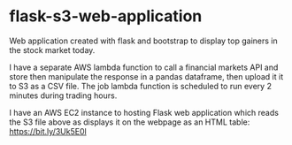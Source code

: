 # flask-s3-web-application

Web application created with flask and bootstrap to display top gainers in the stock market today.

I have a separate AWS lambda function to call a financial markets API and store then manipulate the response in a pandas dataframe, then upload it it to S3 as a CSV file.
The job lambda function is scheduled to run every 2 minutes during trading hours.

I have an AWS EC2 instance to hosting Flask web application which reads the S3 file above as displays it on the webpage as an HTML table: https://bit.ly/3Uk5E0l  


